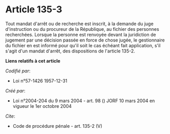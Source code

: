# Article 135-3

Tout mandat d'arrêt ou de recherche est inscrit, à la demande du juge d'instruction ou du procureur de la République, au
fichier des personnes recherchées. Lorsque la personne est renvoyée devant la juridiction de jugement par une décision passée
en force de chose jugée, le gestionnaire du fichier en est informé pour qu'il soit le cas échéant fait application, s'il
s'agit d'un mandat d'arrêt, des dispositions de l'article 135-2.

**Liens relatifs à cet article**

_Codifié par_:

  - Loi n°57-1426 1957-12-31

_Créé par_:

  - Loi n°2004-204 du 9 mars 2004 - art. 98 () JORF 10 mars 2004 en vigueur le 1er octobre 2004

_Cite_:

  - Code de procédure pénale - art. 135-2 (V)
